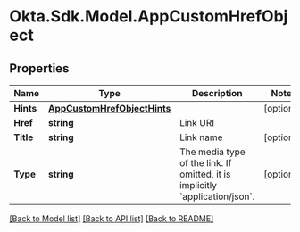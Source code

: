 # Okta.Sdk.Model.AppCustomHrefObject

## Properties

Name | Type | Description | Notes
------------ | ------------- | ------------- | -------------
**Hints** | [**AppCustomHrefObjectHints**](AppCustomHrefObjectHints.md) |  | [optional] 
**Href** | **string** | Link URI | 
**Title** | **string** | Link name | [optional] 
**Type** | **string** | The media type of the link. If omitted, it is implicitly &#x60;application/json&#x60;. | [optional] 

[[Back to Model list]](../README.md#documentation-for-models) [[Back to API list]](../README.md#documentation-for-api-endpoints) [[Back to README]](../README.md)

